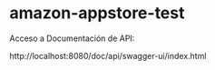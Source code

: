# amazon-appstore-test

Acceso a Documentación de API:

http://localhost:8080/doc/api/swagger-ui/index.html